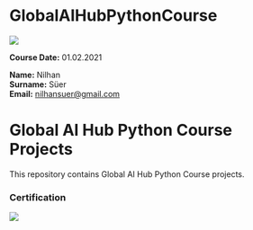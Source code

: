 # GlobalAIHubPythonCourse
![](img/logo.png)

**Course Date:** 01.02.2021 

**Name:** Nilhan  
**Surname:** Süer  
**Email:** nilhansuer@gmail.com  

# Global AI Hub Python Course Projects
This repository contains Global AI Hub Python Course projects.


### Certification
![](img/certificate_ex.png)

